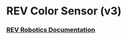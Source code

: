 # REV Color Sensor (v3)

###

### [REV Robotics Documentation](https://docs.revrobotics.com/color-sensor/)
